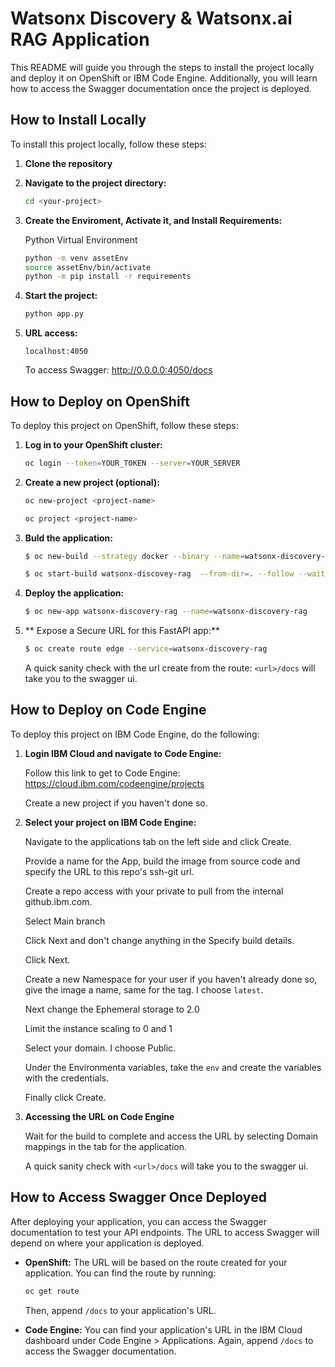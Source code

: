 # Watsonx Discovery & Watsonx.ai RAG Application

This README will guide you through the steps to install the project locally and deploy it on OpenShift or IBM Code Engine. Additionally, you will learn how to access the Swagger documentation once the project is deployed.

## How to Install Locally

To install this project locally, follow these steps:

1. **Clone the repository**


2. **Navigate to the project directory:**

    ```bash
    cd <your-project>
    ```

3. **Create the Enviroment, Activate it, and Install Requirements:**

    Python Virtual Environment

    ```bash
    python -m venv assetEnv
    source assetEnv/bin/activate
    python -m pip install -r requirements
    ```

4. **Start the project:**

    ```bash
    python app.py
    ```

5. **URL access:**

    `localhost:4050`

    To access Swagger: http://0.0.0.0:4050/docs

## How to Deploy on OpenShift

To deploy this project on OpenShift, follow these steps:

1. **Log in to your OpenShift cluster:**

    ```bash
    oc login --token=YOUR_TOKEN --server=YOUR_SERVER
    ```

2. **Create a new project (optional):**

    ```bash
    oc new-project <project-name>

    oc project <project-name>
    ```

3. **Buld the application:**

    ```bash
    $ oc new-build --strategy docker --binary --name=watsonx-discovery-rag

    $ oc start-build watsonx-discovey-rag  --from-dir=. --follow --wait
    ```

4. **Deploy the application:**

    ```bash
    $ oc new-app watsonx-discovery-rag --name=watsonx-discovery-rag 
    ```

5. ** Expose a Secure URL for this FastAPI app:**

    ```bash
    $ oc create route edge --service=watsonx-discovery-rag
    ```

    A quick sanity check with the url create from the route: `<url>/docs` will take you to the swagger ui.

## How to Deploy on Code Engine

To deploy this project on IBM Code Engine, do the following:

1. **Login IBM Cloud and navigate to Code Engine:**

    Follow this link to get to Code Engine: https://cloud.ibm.com/codeengine/projects

    Create a new project if you haven't done so.

2. **Select your project on IBM Code Engine:**

    Navigate to the applications tab on the left side and click Create.

    Provide a name for the App, build the image from source code and specify the URL to this repo's ssh-git url.

    Create a repo access with your private to pull from the internal github.ibm.com.

    Select Main branch

    Click Next and don't change anything in the Specify build details.

    Click Next.

    Create a new Namespace for your user if you haven't already done so, give the image a name, same for the tag. I choose `latest`.

    Next change the Ephemeral storage to 2.0

    Limit the instance scaling to 0 and 1

    Select your domain. I choose Public.

    Under the Environmenta variables, take the `env` and create the variables with the credentials.

    Finally click Create.

3. **Accessing the URL on Code Engine**

    Wait for the build to complete and access the URL by selecting Domain mappings in the tab for the application.

    A quick sanity check with `<url>/docs` will take you to the swagger ui.
    

## How to Access Swagger Once Deployed

After deploying your application, you can access the Swagger documentation to test your API endpoints. The URL to access Swagger will depend on where your application is deployed.

- **OpenShift:** The URL will be based on the route created for your application. You can find the route by running:

    ```bash
    oc get route
    ```

    Then, append `/docs` to your application's URL.

- **Code Engine:** You can find your application's URL in the IBM Cloud dashboard under Code Engine > Applications. Again, append `/docs` to access the Swagger documentation.

